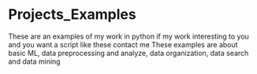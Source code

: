 # Projects_Examples
These are an examples of my work in python if my work interesting to you and you want a script like these contact me
These examples are about basic ML, data preprocessing and analyze, data organization, data search and data mining
